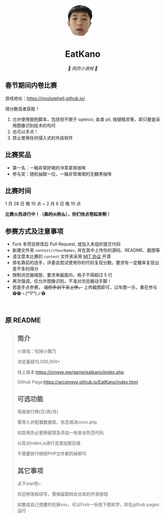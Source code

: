 <p align="center">
  <a href="https://xingye.me/game/eatkano"><img src="https://github.com/arcxingye/EatKano/blob/main/static/image/ClickBefore.png?raw=true" width="100" height="100" alt="EatKano"></a>
</p>
<div align="center">

# EatKano

_🦌 网页小游戏 🥛_

</div>

## 春节期间内卷比赛

游戏地址：https://involutehell.github.io/

得分数高者获胜！

1. 允许使用图色脚本，包括但不限于 opencv, 各类 pil, 按键精灵等，即只要是采用图像识别技术的均可
2. 也可以手点！
3. 禁止使用任何侵入式的外挂软件

## 比赛奖品

- 第一名：一箱非常好喝的冷萃拿铁咖啡
- 参与奖：随机抽取一位，一箱非常难喝的无糖黑咖啡

## 比赛时间

1 月 28 日 晚 10 点 ~ 2 月 6 日 晚 10 点

**比赛火热进行中！（~~真的火热么~~），你们快点卷起来啊！**  

## 参赛方式及注意事项

- Fork 本项目修改后 Pull Request, 或加入本组织提交代码
- 新建文件夹 `contest/<YourName>`, 并在其中上传你的源码、README、截图等
- 请注意本比赛的 `contest` 文件夹采用 [MIT 协议](contest/LICENSE) 开源
- 排名靠前的选手，评委会尝试使用你的代码复现分数。要求有一定概率复现出差不多的得分
- 限制浏览器缩放，要求单画面内，格子不得超过 5 行
- 再次强调，仅允许图像识别，不准对浏览器动手脚！
- 若是手点参赛， ~~请把手剁下来上传，~~ 上传截图即可，过年图一乐，重在参与 ✿✿ヽ(°▽°)ノ✿

<br>

## 原 README

> ## 简介
> 
> 小游戏：吃掉小鹿乃
> 
> 浏览量超10,000,000+
> 
> 线上版本:https://xingye.me/game/eatkano/index.php
> 
> Github Page:https://arcxingye.github.io/EatKano/index.html
> 
> ## 可选功能
> 
> 简易排行榜(日/周/月)
> 
> 需导入并配置数据库，信息填进conn.php
> 
> 如启用务必更换密钥及添加一些安全防范代码
> 
> 以及对index.js进行混淆加密压缩
> 
> 不需要排行榜把PHP文件都扔掉即可
> 
> ## 其它事项
> 
> 点下star吧~
> 
> 欢迎修改和续写，需保留跳转此仓库的开源按钮
> 
> 如整成自己想要的吃掉xxx，可以Fork一份改下图和字，并在github pages运行
> 
